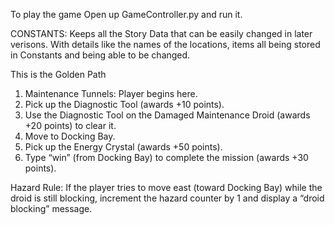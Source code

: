 To play the game Open up GameController.py and run it.

CONSTANTS: Keeps all the Story Data that can be easily changed in later verisons. With details like the names of the locations, items all being stored in Constants and being able to be changed.

This is the Golden Path
1) Maintenance Tunnels: Player begins here.
2) Pick up the Diagnostic Tool (awards +10 points).
3) Use the Diagnostic Tool on the Damaged Maintenance Droid (awards +20 points) to clear it.
4) Move to Docking Bay.
5) Pick up the Energy Crystal (awards +50 points).
6) Type “win” (from Docking Bay) to complete the mission (awards +30 points).

Hazard Rule:
If the player tries to move east (toward Docking Bay) while the droid is still blocking, increment the hazard counter by 1 and display a “droid blocking” message.
